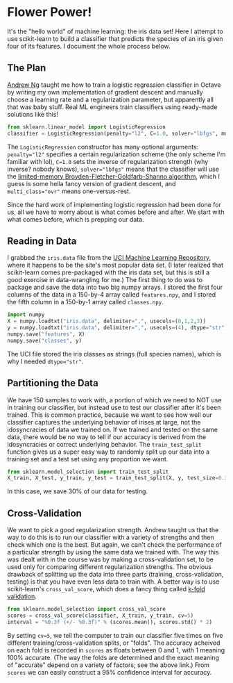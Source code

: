 # Flower Power!

It's the "hello world" of machine learning: the iris data set! Here I attempt to use scikit-learn to build a classifier that predicts the species of an iris given four of its features. I document the whole process below.

## The Plan

[Andrew Ng](https://coursera.org/learn/machine-learning) taught me how to train a logistic regression classifier in Octave by writing my own implementation of gradient descent and manually choose a learning rate and a regularization parameter, but apparently all that was baby stuff. Real ML engineers train classifiers using ready-made solutions like this!

```python
from sklearn.linear_model import LogisticRegression
classifier = LogisticRegression(penalty="l2", C=1.0, solver="lbfgs", multi_class="ovr")
```

The `LogisticRegression` constructor has many optional arguments: `penalty="l2"` specifies a certain regularization scheme (the only scheme I'm familiar with lol), `C=1.0` sets the inverse of regularization strength (why inverse? nobody knows), `solver="lbfgs"` means that the classifier will use the [limited-memory Broyden-Fletcher-Goldfarb-Shanno algorithm](https://en.wikipedia.org/wiki/Limited-memory_BFGS), which I guess is some hella fancy version of gradient descent, and `multi_class="ovr"` means one-versus-rest.

Since the hard work of implementing logistic regression had been done for us, all we have to worry about is what comes before and after. We start with what comes before, which is prepping our data.

## Reading in Data

I grabbed the `iris.data` file from the [UCI Machine Learning Repository](https://archive.ics.uci.edu/ml/index.php), where it happens to be the site's most popular data set. (I later realized that scikit-learn comes pre-packaged with the iris data set, but this is still a good exercise in data-wrangling for me.) The first thing to do was to package and save the data into two big numpy arrays. I stored the first four columns of the data in a 150-by-4 array called `features.npy`, and I stored the fifth column in a 150-by-1 array called `classes.npy`.

```python
import numpy
X = numpy.loadtxt("iris.data", delimiter=",", usecols=(0,1,2,3))
y = numpy.loadtxt("iris.data", delimiter=",", usecols=(4), dtype="str")
numpy.save("features", X)
numpy.save("classes", y)
```

The UCI file stored the iris classes as strings (full species names), which is why I needed `dtype="str"`. 

## Partitioning the Data

We have 150 samples to work with, a portion of which we need to NOT use in training our classifier, but instead use to test our classifier after it's been trained. This is common practice, because we want to see how well our classifier captures the underlying behavior of irises at large, not the idosyncracies of data we trained on. If we trained and tested on the same data, there would be no way to tell if our accuracy is derived from the idosyncracies or correct underlying behavior. The `train_test_split` function gives us a super easy way to randomly split up our data into a training set and a test set using any proportion we want.

```python
from sklearn.model_selection import train_test_split
X_train, X_test, y_train, y_test = train_test_split(X, y, test_size=0.3)
```

In this case, we save 30% of our data for testing.

## Cross-Validation

We want to pick a good regularization strength. Andrew taught us that the way to do this is to run our classifier with a variety of strengths and then check which one is the best. But again, we can't check the performance of a particular strength by using the same data we trained with. The way this was dealt with in the course was by making a cross-validation set, to be used only for comparing different regularization strengths. The obvious drawback of splitting up the data into three parts (training, cross-validation, testing) is that you have even less data to train with. A better way is to use scikit-learn's `cross_val_score`, which does a fancy thing called [k-fold validation](https://scikit-learn.org/stable/modules/cross_validation.html).

```python
from sklearn.model_selection import cross_val_score
scores = cross_val_score(classifier, X_train, y_train, cv=5)
interval = "%0.3f (+/- %0.3f)" % (scores.mean(), scores.std() * 2)
```

By setting `cv=5`, we tell the computer to train our classifier five times on five different training/cross-validation splits, or "folds". The accuracy acheived on each fold is recorded in `scores` as floats between 0 and 1, with 1 meaning 100% accurate. (The way the folds are determined and the exact meaning of "accurate" depend on a variety of factors; see the above link.) From `scores` we can easily construct a 95% confidence interval for accuracy.